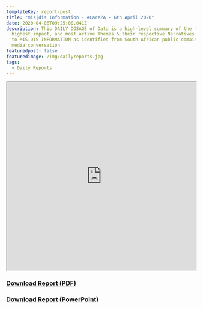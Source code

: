 ```yaml
---
templateKey: report-post
title: "mis|dis Information - #CareZA - 6th April 2020"
date: 2020-04-06T09:25:00.041Z
description: This DAILY DOSAGE of Data is a high-level summary of the trending,
  highest impact, and most active Themes & their respective Narratives related
  to MIS|DIS INFORMATION as identified from South African public-domain social
  media conversation
featuredpost: false
featuredimage: /img/dailyreports.jpg
tags:
  - Daily Reports
---
```

<iframe src="https://drive.google.com/file/d/1-IkOkux0ExBjIi2YmOWU7e4yYbU-jyTc/preview" width="100%" height="500"></iframe>
<a href="https://drive.google.com/u/0/uc?id=1-IkOkux0ExBjIi2YmOWU7e4yYbU-jyTc&export=download" target="blank"><h3><strong>Download Report (PDF)</h3></strong></a><a href="https://docs.google.com/presentation/d/1PkOKsvSoKFPAJA4ziXZKe-LjyZrBmiL9x4urR0qn4Is/edit?usp=sharing"><strong><h3>Download Report (PowerPoint)</h3></strong></a>
